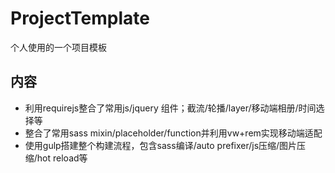 # ProjectTemplate
个人使用的一个项目模板
## 内容
- 利用requirejs整合了常用js/jquery 组件；截流/轮播/layer/移动端相册/时间选择等
- 整合了常用sass mixin/placeholder/function并利用vw+rem实现移动端适配
- 使用gulp搭建整个构建流程，包含sass编译/auto prefixer/js压缩/图片压缩/hot reload等

